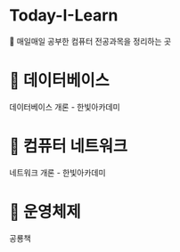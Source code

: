 # Today-I-Learn

📖 매일매일 공부한 컴퓨터 전공과목을 정리하는 곳

# 📕 데이터베이스
데이터베이스 개론 - 한빛아카데미

# 📙 컴퓨터 네트워크
네트워크 개론 - 한빛아카데미

# 📒 운영체제
공룡책
